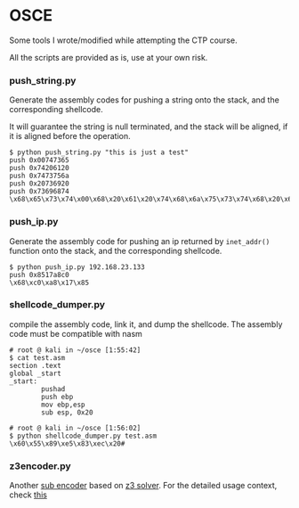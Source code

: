 # OSCE

Some tools I wrote/modified while attempting the CTP course.

All the scripts are provided as is, use at your own risk.

### push_string.py

Generate the assembly codes for pushing a string onto the stack, and the corresponding shellcode. 

It will guarantee the string is null terminated, and the stack will be aligned, if it is aligned before the operation. 

```
$ python push_string.py "this is just a test"
push 0x00747365
push 0x74206120
push 0x7473756a
push 0x20736920
push 0x73696874
\x68\x65\x73\x74\x00\x68\x20\x61\x20\x74\x68\x6a\x75\x73\x74\x68\x20\x69\x73\x20\x68\x74\x68\x69\x73
```

### push_ip.py

Generate the assembly code for pushing an ip returned by `inet_addr()` function onto the stack, and the corresponding shellcode.

```
$ python push_ip.py 192.168.23.133
push 0x8517a8c0
\x68\xc0\xa8\x17\x85
```

### shellcode_dumper.py

compile the assembly code, link it, and dump the shellcode. The assembly code must be compatible with nasm

```
# root @ kali in ~/osce [1:55:42] 
$ cat test.asm                       
section .text
global _start
_start:
        pushad
        push ebp
        mov ebp,esp
        sub esp, 0x20

# root @ kali in ~/osce [1:56:02] 
$ python shellcode_dumper.py test.asm
\x60\x55\x89\xe5\x83\xec\x20# 
```

### z3encoder.py

Another [sub encoder](https://www.rapid7.com/db/modules/encoder/x86/opt_sub) based on [z3 solver](https://pypi.org/project/z3-solver/). For the detailed usage context, check [this](https://d.oulove.me/2020/05/24/shellcode-encoder-based-on-z3-solver/)